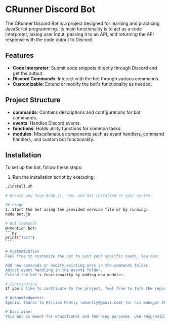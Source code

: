 # CRunner Discord Bot

The CRunner Discord Bot is a project designed for learning and practicing JavaScript programming. Its main functionality is to act as a code interpreter, taking user input, passing it to an API, and returning the API response with the code output to Discord.

## Features

- **Code Interpreter**: Submit code snippets directly through Discord and get the output.
- **Discord Commands**: Interact with the bot through various commands.
- **Customizable**: Extend or modify the bot's functionality as needed.

## Project Structure

- **commands**: Contains descriptions and configurations for bot commands.
- **events**: Handles Discord events.
- **functions**: Holds utility functions for common tasks.
- **modules**: Miscellaneous components such as event handlers, command handlers, and custom bot functionality.

## Installation

To set up the bot, follow these steps:

1. Run the installation script by executing:

```bash
./install.sh

# Ensure you have Node.js, npm, and Git installed on your system.

## Usage
1. Start the bot using the provided service file or by running:
node bot.js

# Bot Commands
@<mention bot>
```py
print("test")
```'

# Customization
Feel free to customize the bot to suit your specific needs. You can:

Add new commands or modify existing ones in the commands folder.
Adjust event handling in the events folder.
Extend the bot's functionality by adding new modules.

# Contributing 
If you'd like to contribute to the project, feel free to fork the repository and submit a pull request with your changes.

# Acknowledgments
Special thanks to William Mantly (wmantly@gmail.com) for his manager API and CRunner API and his Server to host the bot.

# Disclaimer
This bot is meant for educational and learning purposes. Use responsibly and avoid spamming or misuse. The bot owner holds no responsibility for any misuse of the bot.
